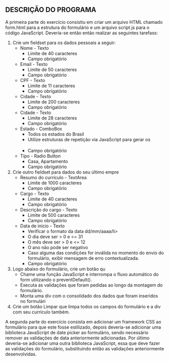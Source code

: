 ## DESCRIÇÃO DO PROGRAMA


A primeira parte do exercício consistiu em criar um arquivo HTML chamado form.html para a estrutura do formulário e um arquivo script.js para o código JavaScript. Deveria-se então então realizar as seguintes tarefass:

1. Crie um fieldset para os dados pessoais a seguir:
    - Nome - Texto
        - Limite de 40 caracteres
        - Campo obrigatório
    - Email - Texto
        - Limite de 50 caracteres
        - Campo obrigatório
    - CPF - Texto
        - Limite de 11 caracteres
        - Campo obrigatório
    - Cidade - Texto
        - Limite de 200 caracteres
        - Campo obrigatório
    - Cidade - Texto
        - Limite de 28 caracteres
        - Campo obrigatório  
    - Estado - ComboBox
        - Todos os estados do Brasil
        - Utilize estruturas de repetição via JavaScript para gerar os <option>
        - Campo obrigatório     
    - Tipo - Radio Button
        - Casa, Apartamento
        - Campo obrigatório
2. Crie outro fieldset para dados do seu último empre
    - Resumo do currículo - TextArea
        - Limite de 1000 caracteres
        - Campo obrigatório
    - Cargo - Texto
        - Limite de 40 caracteres
        - Campo obrigatório
    - Descrição do cargo - Texto
        - Limite de 500 caracteres
        - Campo obrigatório
    - Data de início - Texto
        - Verificar o formato da data dd/mm/aaaa/li>
        - O dia deve ser > 0 e <= 31
        - O mês deve ser > 0 e <= 12
        - O ano não pode ser negativo
        - Caso alguma das condições for inválida no momento do envio do formulário, exibir mensagem de erro contextualizada.
        - Campo obrigatório
3. Logo abaixo do formulário, crie um botão qu
    - Chame uma função JavaScript e interrompa o fluxo automático do form utilizando o preventDefault().
    - Executa as validações que foram pedidas ao longo da montagem do formulário.
    - Monta uma div com o consolidado dos dados que foram inseridos no formulári
4. Crie um botão Limpar que limpa todos os campos do formulário e a div com seu currículo também.

A segunda parte do exercício consista em adicionar um framework CSS ao formulário para que este fosse estilizado, depois deveria-se adicionar uma biblioteca JavaScript de date picker ao formulário, sendo necessário remover as validações de data anteriormente adicionadas. Por último deveria-se adicionar uma outra biblioteca JavaScript, essa que deve fazer as validações do formulário, substituindo então as validações anteriormente desenvolvidas.

